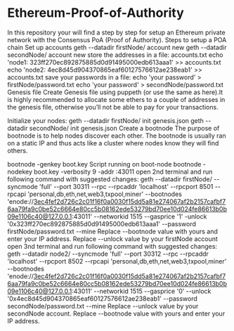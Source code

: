 # Ethereum-Proof-of-Authority
In this repository your will find a step by step for setup an Ethereum private network with the Consensus PoA (Proof of Authority).
Steps to setup a POA chain
Set up accounts
geth --datadir firstNode/ account new
geth --datadir secondNode/ account new
store the addresses in a file: accounts.txt
echo 'node1: 323ff270ec892875885d0d91495000edb613aaa1' >> accounts.txt
echo 'node2: 4ec8d45d904370865eaf60127576612ae238eab1' >> accounts.txt
save your passwords in a file:
echo 'your password' > firstNode/password.txt
echo 'your password' > secondNode/password.txt
Genesis file
Create Genesis file using puppeth (or use the same as here).It is highly recommended to allocate some ethers to a couple of addresses in the genesis file, otherwise you’ll not be able to pay for your transactions.

Initialize your nodes:
geth --datadir firstNode/ init genesis.json
geth --datadir secondNode/ init genesis.json
Create a bootnode
The purpose of bootnode is to help nodes discover each other. The bootnode is usually ran on a static IP and thus acts like a cluster where nodes know they will find others.

bootnode -genkey boot.key
Script running on boot-node
bootnode -nodekey boot.key -verbosity 9 -addr :43011
open 2nd terminal and run following command with suggested changes:
geth --datadir firstNode/ --syncmode 'full' --port 30311 --rpc --rpcaddr 'localhost' --rpcport 8501 --rpcapi 'personal,db,eth,net,web3,txpool,miner' --bootnodes 'enode://3ec4fef2d726c2c01f16f0a0030f15dd5a81e274067af2b2157cafbf76aa79fa9c0be52c6664e80cc5b08162ede53279bd70ee10d024fe86613b0b09e1106c40@127.0.0.1:43011' --networkid 1515 --gasprice '1' -unlock '0x323ff270ec892875885d0d91495000edb613aaa1' --password firstNode/password.txt --mine
Replace --bootnode value with yours and enter your IP address.
Replace --unlock value by your firstNode account
open 3nd terminal and run following command with suggested changes:
geth --datadir node2/ --syncmode 'full' --port 30312 --rpc --rpcaddr 'localhost' --rpcport 8502 --rpcapi 'personal,db,eth,net,web3,txpool,miner' --bootnodes 'enode://3ec4fef2d726c2c01f16f0a0030f15dd5a81e274067af2b2157cafbf76aa79fa9c0be52c6664e80cc5b08162ede53279bd70ee10d024fe86613b0b09e1106c40@127.0.0.1:43011' --networkid 1515 --gasprice '0' --unlock '0x4ec8d45d904370865eaf60127576612ae238eab1' --password secondNode/password.txt --mine
Replace --unlock value by your secondNode account.
Replace --bootnode value with yours and enter your IP address.
